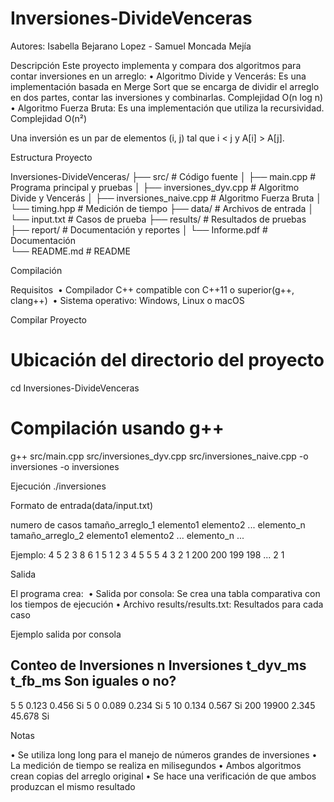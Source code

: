 # Inversiones-DivideVenceras
Autores: Isabella Bejarano Lopez - Samuel Moncada Mejía

Descripción
Este proyecto implementa y compara dos algoritmos para contar inversiones en un arreglo:
  ‭• Algoritmo Divide y Vencerás: Es una implementación basada en Merge Sort que se encarga de dividir el arreglo en dos partes, contar las inversiones y combinarlas. Complejidad O(n log n)
  ‭• Algoritmo Fuerza Bruta: Es una implementación que utiliza la recursividad. Complejidad O(n²)

Una inversión es un par de elementos (i, j) tal que i < j y A[i] > A[j].

Estructura Proyecto

Inversiones-DivideVenceras/
├── src/                          # Código fuente
│   ├── main.cpp                  # Programa principal y pruebas
│   ├── inversiones_dyv.cpp       # Algoritmo Divide y Vencerás
│   ├── inversiones_naive.cpp     # Algoritmo Fuerza Bruta
│   └── timing.hpp                # Medición de tiempo
├── data/                         # Archivos de entrada
│   └── input.txt                 # Casos de prueba
├── results/                      # Resultados de pruebas
├── report/                       # Documentación y reportes
│   └── Informe.pdf               # Documentación            
└── README.md                     # README

Compilación

Requisitos
‭  • Compilador C++ compatible con C++11 o superior(g++, clang++)
‭  ‭• Sistema operativo: Windows, Linux o macOS

Compilar Proyecto
# Ubicación del directorio del proyecto
cd Inversiones-DivideVenceras

# Compilación usando g++
g++ src/main.cpp src/inversiones_dyv.cpp src/inversiones_naive.cpp -o inversiones -o inversiones

Ejecución
./inversiones

Formato de entrada(data/input.txt)

numero de casos
tamaño_arreglo_1
elemento1 elemento2 ... elemento_n
tamaño_arreglo_2
elemento1 elemento2 ... elemento_n
...

Ejemplo:
4
5
2 3 8 6 1
5
1 2 3 4 5
5
5 4 3 2 1
200
200 199 198 ... 2 1

Salida

El programa crea:
‭  • Salida por consola: Se crea una tabla comparativa con los tiempos de ejecución
  • Archivo results/results.txt: Resultados para cada caso

Ejemplo salida por consola

Conteo de Inversiones 
n   Inversiones    t_dyv_ms       t_fb_ms        Son iguales o no?
------------------------------------------------------------
5   5              0.123          0.456          Si
5   0              0.089          0.234          Si
5   10             0.134          0.567          Si
200 19900          2.345          45.678         Si

Notas

• Se utiliza long long para el manejo de números grandes de inversiones
• La medición de tiempo se realiza en milisegundos
• Ambos algoritmos crean copias del arreglo original
• Se hace una verificación de que ambos produzcan el mismo resultado





